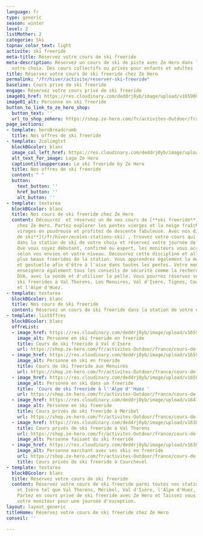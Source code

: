 ```yaml
---
language: fr
type: generic
season: winter
level: 2
listMother: 2
categorie: Ski
topnav_color_text: light
activite: ski freeride
meta-title: Réservez votre cours de ski freeride
meta-description: Réservez un cours de ski de piste avec Ze Hero dans la station de
  votre choix. Des cours collectifs ou privés pour enfants et adultes
title: Réservez votre cours de ski freeride chez Ze Hero
permalink: "/fr/hiver/activite/reserver-ski-freeride"
baseline: Cours privé de ski freeride
engage: Réservez votre cours privé de ski freeride
image01_href: https://res.cloudinary.com/deddrj0yb/image/upload/v1659001495/website/winter/A04-13-113.jpg
image01_alt: Personne en ski freeride
button_to_link_to_ze_hero_shop:
  button_text: ''
  url_to_shop_zehero: https://shop.ze-hero.com/fr/activites-Outdoor/france/cours-de-ski-snowboard
page_sections:
- template: heroBreadcrumb
  title: Nos offres de ski freeride
- template: 2colimgtxt
  blockBGcolor: blanc
  image_col_left_href: https://res.cloudinary.com/deddrj0yb/image/upload/v1640094644/website/logo/Sur%20fond%20clair/logo-ze-hero-horizontal_4_a3dhvk.png
  alt_text_for_image: Logo Ze Hero
  captiontitleuppercase: Le ski freeride by Ze Hero
  title: Nos offres de ski freeride
  content: " "
  button:
    text_button: ''
    href_button: ''
    alt_button: ''
- template: textarea
  blockBGcolor: blanc
  title: Nos cours de ski freeride chez Ze Hero
  content: Découvrez  et réservez un de nos cours de [**ski freeride**](/fr/hiver/activites/ski-freeride)
    chez Ze Hero. Partez explorer les pentes vierges et la neige fraîche. Tracez vos
    virages en poudreuse et profitez de descente fabuleuse. Avec nos différentes [**écoles
    de ski**](/fr/hiver/ecoles-stations-ski) , trouvez votre cours qui vous convient
    dans la station de ski de votre choix et réservez votre journée de ski freeride.
    Que vous soyez débutant, confirmé ou expert, les moniteurs vous accompagneront
    selon vos envies et votre niveau. Découvrez cette discipline et aller dans les
    plus beaux freerides de la station. Vous apprendrez également la meilleure technique
    et gestuelle afin d'être à l'aise dans toutes les pentes. Votre moniteur vous
    enseignera également tous les conseils de sécurité comme la recherche avec un
    DVA, avec la sonde et d'utiliser la pelle. Vous pourrez réservez vos cours de
    ski freerides à Val Thorens, Les Menuires, Val d'Isère, Tignes, Courchevel, Méribel
    et l'Alpe d'Huez.
- template: textarea
  blockBGcolor: blanc
  title: Nos cours de ski freeride
  content: Réservez un cours de ski freeride dans la station de votre choix.
- template: listOffres
  blockBGcolor: blanc
  offreList:
  - image_href: https://res.cloudinary.com/deddrj0yb/image/upload/v1659357496/website/winter/271763322_9566943013377084_2709945349720359422_n.jpg
    image_alt: Personne en ski freeride en freeride
    title: Cours de ski freeride à Val d'Isère
    url: https://shop.ze-hero.com/fr/activites-Outdoor/france/cours-de-ski-snowboard
  - image_href: https://res.cloudinary.com/deddrj0yb/image/upload/v1659001449/website/winter/shutterstock_1120866635.jpg
    image_alt: Personne en ski en freeride
    title: Cours de ski freeride aux Menuires
    url: https://shop.ze-hero.com/fr/activites-Outdoor/france/cours-de-ski-snowboard
  - image_href: https://res.cloudinary.com/deddrj0yb/image/upload/v1658839133/website/winter/164359367_7995718387166229_3029293489305122895_n.jpg
    image_alt: Personne en ski dans un freeride
    title: 'Cours de ski freeride à l''Alpe d''Huez '
    url: https://shop.ze-hero.com/fr/activites-Outdoor/france/cours-de-ski-snowboard
  - image_href: https://res.cloudinary.com/deddrj0yb/image/upload/v1641891585/website/winter/sophie-the-laya-yogis-Yf-EC_VWYwY-unsplash_fqd8ow.jpg
    image_alt: Personne en ski freeride
    title: Cours privés de ski freeride à Méribel
    url: https://shop.ze-hero.com/fr/activites-Outdoor/france/cours-de-ski-snowboard
  - image_href: https://res.cloudinary.com/deddrj0yb/image/upload/v1638883534/website/winter/Ski-descente-poudreuse_jkfdf6.jpg
    title: Cours privés de ski freeride à Val Thorens
    url: https://shop.ze-hero.com/fr/activites-Outdoor/france/cours-de-ski-snowboard
    image_alt: Personne faisant du ski freeride
  - image_href: https://res.cloudinary.com/deddrj0yb/image/upload/v1638822772/website/winter/robson-hatsukami-morgan-P6389nx91BA-unsplash_ptpsoi.jpg
    image_alt: Personne marchant avec ses skis en freeride
    url: https://shop.ze-hero.com/fr/activites-Outdoor/france/cours-de-ski-snowboard
    title: Cours privés de ski freeride à Courchevel
- template: textarea
  blockBGcolor: blanc
  title: Réservez votre cours de ski freeride
  content: Réservez votre cours de ski freeride parmi toutes nos stations en Savoie
    et Isère tel que Val Thorens, Méribel, Val d'Isère, l'Alpe d'Huez, ou encore Courchevel.
    Partez en cours privé de ski freeride avec Ze Hero et laissez vous guider par
    votre moniteur pour une journée d'exception.
layout: layout_generic
titleHome: Réservez votre cours de ski freeride chez Ze Hero
conseil: ''

---
```

